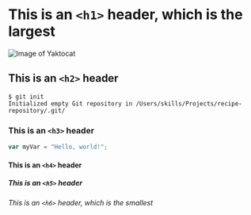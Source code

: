 # This is an `<h1>` header, which is the largest

![Image of Yaktocat](https://octodex.github.com/images/yaktocat.png)

## This is an `<h2>` header

```
$ git init
Initialized empty Git repository in /Users/skills/Projects/recipe-repository/.git/
```

### This is an `<h3>` header

``` javascript
var myVar = "Hello, world!";
```

#### This is an `<h4>` header

##### This is an `<h5>` header

###### This is an `<h6>` header, which is the smallest
